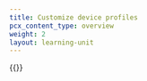 ```yaml
---
title: Customize device profiles
pcx_content_type: overview
weight: 2
layout: learning-unit
---
```


{{<render file="zero-trust/_device-profiles.md">}}
